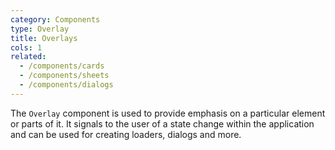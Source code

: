 ```yaml
---
category: Components
type: Overlay
title: Overlays
cols: 1
related:
  - /components/cards
  - /components/sheets
  - /components/dialogs
---
```


The `Overlay` component is used to provide emphasis on a particular element or parts of it. It signals to the user of a state change within the application and can be used for creating loaders, dialogs and more.